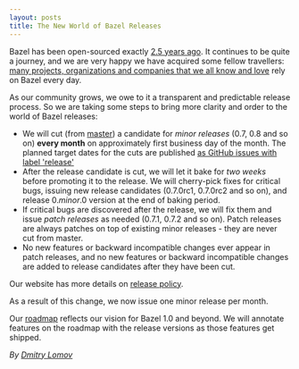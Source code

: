 ```yaml
---
layout: posts
title: The New World of Bazel Releases
---
```


Bazel has been open-sourced exactly [2.5 years ago](https://blog.bazel.build/2015/03/27/Hello-World.html). It continues to be quite a journey, and we are very happy we have acquired some fellow travellers: [many projects, organizations and companies that we all know and love](https://sites.google.com/corp/bazel.build/conference2017/agenda) rely on Bazel every day.

As our community grows, we owe to it a transparent and predictable release process. So we are
taking some steps to bring more clarity and order to the world of Bazel releases:

 * We will cut (from [master](https://github.com/bazelbuild/bazel/tree/master)) a candidate for 
   *minor releases* (0.7, 0.8 and so on) **every month** 
   on approximately first business day of the month. The planned target dates for
   the cuts are published [as GitHub issues with label 'release'](https://github.com/bazelbuild/bazel/issues?q=label%3Arelease%20)
 * After the release candidate is cut, we will let it bake for *two weeks* before promoting it 
   to the release. We will cherry-pick fixes for critical bugs, issuing new release candidates
   (0.7.0rc1, 0.7.0rc2 and so on), and release 0._minor_.0 version at the end of baking period.
 * If critical bugs are discovered after the release, we will fix them and issue *patch releases*
   as needed (0.7.1, 0.7.2 and so on). Patch releases are always patches on top of existing minor 
   releases - they are never cut from master.
 * No new features or backward incompatible changes ever appear in patch releases, and no new
   features or backward incompatible changes are added to release candidates after they have been cut.
   
Our website has more details on [release policy](https://bazel.build/support.html#releases).

As a result of this change, we now issue one minor release per month.

Our [roadmap](https://bazel.build/roadmap.html) reflects our vision for Bazel 1.0 and beyond. We will
annotate features on the roadmap with the release versions as those features get shipped.

_By [Dmitry Lomov](https://github.com/dslomov)_
